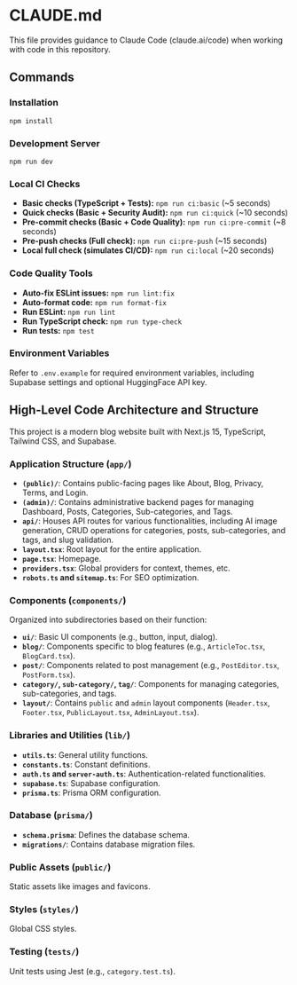 # CLAUDE.md

This file provides guidance to Claude Code (claude.ai/code) when working with code in this repository.

## Commands

### Installation
`npm install`

### Development Server
`npm run dev`

### Local CI Checks
- **Basic checks (TypeScript + Tests):** `npm run ci:basic` (~5 seconds)
- **Quick checks (Basic + Security Audit):** `npm run ci:quick` (~10 seconds)
- **Pre-commit checks (Basic + Code Quality):** `npm run ci:pre-commit` (~8 seconds)
- **Pre-push checks (Full check):** `npm run ci:pre-push` (~15 seconds)
- **Local full check (simulates CI/CD):** `npm run ci:local` (~20 seconds)

### Code Quality Tools
- **Auto-fix ESLint issues:** `npm run lint:fix`
- **Auto-format code:** `npm run format-fix`
- **Run ESLint:** `npm run lint`
- **Run TypeScript check:** `npm run type-check`
- **Run tests:** `npm test`

### Environment Variables
Refer to `.env.example` for required environment variables, including Supabase settings and optional HuggingFace API key.

## High-Level Code Architecture and Structure

This project is a modern blog website built with Next.js 15, TypeScript, Tailwind CSS, and Supabase.

### Application Structure (`app/`)
- **`(public)/`**: Contains public-facing pages like About, Blog, Privacy, Terms, and Login.
- **`(admin)/`**: Contains administrative backend pages for managing Dashboard, Posts, Categories, Sub-categories, and Tags.
- **`api/`**: Houses API routes for various functionalities, including AI image generation, CRUD operations for categories, posts, sub-categories, and tags, and slug validation.
- **`layout.tsx`**: Root layout for the entire application.
- **`page.tsx`**: Homepage.
- **`providers.tsx`**: Global providers for context, themes, etc.
- **`robots.ts` and `sitemap.ts`**: For SEO optimization.

### Components (`components/`)
Organized into subdirectories based on their function:
- **`ui/`**: Basic UI components (e.g., button, input, dialog).
- **`blog/`**: Components specific to blog features (e.g., `ArticleToc.tsx`, `BlogCard.tsx`).
- **`post/`**: Components related to post management (e.g., `PostEditor.tsx`, `PostForm.tsx`).
- **`category/`, `sub-category/`, `tag/`**: Components for managing categories, sub-categories, and tags.
- **`layout/`**: Contains `public` and `admin` layout components (`Header.tsx`, `Footer.tsx`, `PublicLayout.tsx`, `AdminLayout.tsx`).

### Libraries and Utilities (`lib/`)
- **`utils.ts`**: General utility functions.
- **`constants.ts`**: Constant definitions.
- **`auth.ts` and `server-auth.ts`**: Authentication-related functionalities.
- **`supabase.ts`**: Supabase configuration.
- **`prisma.ts`**: Prisma ORM configuration.

### Database (`prisma/`)
- **`schema.prisma`**: Defines the database schema.
- **`migrations/`**: Contains database migration files.

### Public Assets (`public/`)
Static assets like images and favicons.

### Styles (`styles/`)
Global CSS styles.

### Testing (`tests/`)
Unit tests using Jest (e.g., `category.test.ts`).
